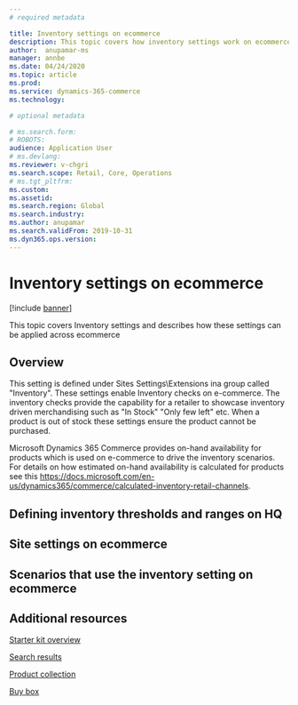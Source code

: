 ```yaml
---
# required metadata

title: Inventory settings on ecommerce
description: This topic covers how inventory settings work on ecommerce
author:  anupamar-ms
manager: annbe
ms.date: 04/24/2020
ms.topic: article
ms.prod: 
ms.service: dynamics-365-commerce
ms.technology: 

# optional metadata

# ms.search.form: 
# ROBOTS: 
audience: Application User
# ms.devlang: 
ms.reviewer: v-chgri
ms.search.scope: Retail, Core, Operations
# ms.tgt_pltfrm: 
ms.custom: 
ms.assetid: 
ms.search.region: Global
ms.search.industry: 
ms.author: anupamar
ms.search.validFrom: 2019-10-31
ms.dyn365.ops.version: 
---
```


# Inventory settings on ecommerce


[!include [banner](includes/banner.md)]

This topic covers Inventory settings and describes how these settings can be applied across ecommerce

## Overview
This setting is defined under Sites Settings\Extensions ina group called "Inventory". These settings enable Inventory checks on e-commerce. The inventory checks  provide the capability for a retailer to showcase inventory driven merchandising such as "In Stock" "Only few left" etc. When a product is out of stock these settings ensure the product cannot be purchased.

Microsoft Dynamics 365 Commerce provides on-hand availability for products which is used on e-commerce to drive the inventory scenarios. For details on how estimated on-hand availability is calculated for products see this  https://docs.microsoft.com/en-us/dynamics365/commerce/calculated-inventory-retail-channels. 

## Defining inventory thresholds and ranges on HQ

## Site settings on ecommerce 

## Scenarios that use the inventory setting on ecommerce


## Additional resources

[Starter kit overview](starter-kit-overview.md)

[Search results](category-search-page-overview.mdt.md)

[Product collection](product-collection-module-overview.md)

[Buy box](add-buy-box.md)

